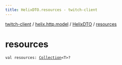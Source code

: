 ```yaml
---
title: HelixDTO.resources - twitch-client
---
```


[twitch-client](../../index.html) / [helix.http.model](../index.html) / [HelixDTO](index.html) / [resources](./resources.html)

# resources

`val resources: `[`Collection`](https://kotlinlang.org/api/latest/jvm/stdlib/kotlin.collections/-collection/index.html)`<T>?`